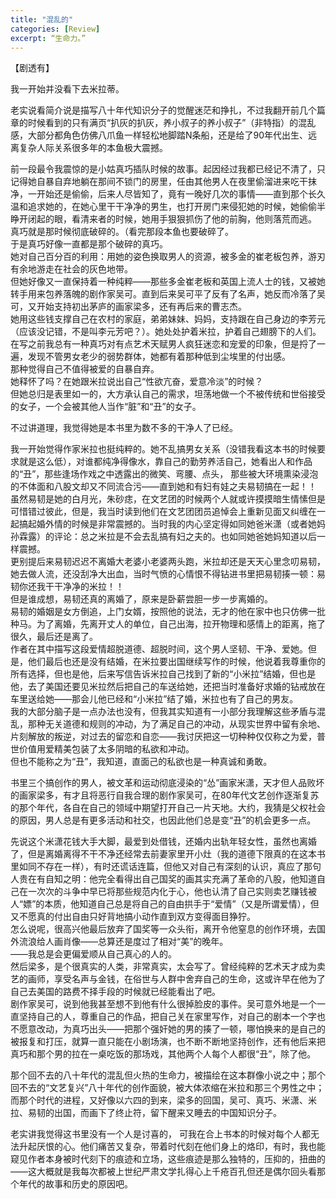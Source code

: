 ```yaml
---
title: "混乱的"
categories: [Review]
excerpt: “生命力。”
---
```

【剧透有】

我一开始并没看下去米拉蒂。  

老实说看简介说是描写八十年代知识分子的觉醒迷茫和挣扎，不过我翻开前几个篇章的时候看到的只有满页“扒灰的扒灰，养小叔子的养小叔子”（非特指）的混乱感，大部分都角色仿佛八爪鱼一样轻松地脚踏N条船，还是给了90年代出生、远离复杂人际关系很多年的本鱼极大震撼。  

前一段最令我震惊的是小姑真巧插队时候的故事。起因经过我都已经记不清了，只记得她自暴自弃地躺在那间不锁门的房里，任由其他男人在夜里偷溜进来吃干抹净，一开始还是偷偷，后来人尽皆知了，竟有一晚好几次的事情——直到那个长久温和追求她的，在她心里干干净净的男生，也打开房门来侵犯她的时候，她偷偷半睁开闭起的眼，看清来者的时候，她用手狠狠抓伤了他的前胸，他则落荒而逃。  
真巧就是那时候彻底破碎的。（看完那段本鱼也要破碎了。  
于是真巧好像一直都是那个破碎的真巧。  
她对自己百分百的利用：用她的姿色换取男人的资源，被多金的崔老板包养，游刃有余地游走在社会的灰色地带。  
但她好像又一直保持着一种纯粹——那些多金崔老板和英国上流人士的钱，又被她转手用来包养落魄的剧作家吴可。直到后来吴可平了反有了名声，她反而冷落了吴可，又开始支持初出茅庐的画家梁多，还有再后来的曹志杰。  
她用这些钱支撑自己在农村的家庭，弟弟妹妹、妈妈，支持跟在自己身边的李芳元（应该没记错，不是叫李元芳吧？）。她处处护着米拉，护着自己翅膀下的人们。  
在写之前我总有一种真巧对有点艺术天赋男人疯狂迷恋和宠爱的印象，但是捋了一遍，发现不管男女老少的弱势群体，她都有着那种低到尘埃里的付出感。  
那种觉得自己不值得被爱的自暴自弃。  
她释怀了吗？在她跟米拉说出自己“性欲亢奋，爱意冷淡”的时候？  
但她总归是表里如一的，大方承认自己的需求，坦荡地做一个不被传统和世俗接受的女子，一个会被其他人当作“脏”和“丑”的女子。  

不过讲道理，我觉得她是本书里为数不多的干净人了已经。  

我一开始觉得作家米拉也挺纯粹的。她不乱搞男女关系（没错我看这本书的时候要求就是这么低），对谁都纯净得像水，靠自己的勤劳养活自己，她看出人和作品的“丑”，那些逢场作戏之中透露出的微笑、弯腰、点头， 那些被大环境熏染浸泡的不体面和八股文却又不同流合污——直到她和有妇有娃之夫易韧搞在一起！！  
虽然易韧是她的白月光，朱砂痣，在文艺团的时候两个人就或许摸摸暗生情愫但是可惜错过彼此，但是，我当时读到他们在文艺团团员追悼会上重新见面又纠缠在一起搞起婚外情的时候是非常震撼的。当时我的内心坚定得如同她爸米潇（或者她妈孙霖露）的评论：总之米拉是不会去乱搞有妇之夫的。也如同她爸她妈知道以后一样震撼。  
更别提后来易韧迟迟不离婚大老婆小老婆两头跑，米拉却还是天天心里念叨易韧，她去做人流，还没刮净大出血，当时气愤的心情恨不得钻进书里把易韧揍一顿：易韧你还我干干净净的米拉！！  
但是谁成想，易韧还真的离婚了，原来是卧薪尝胆一步一步离婚的。  
易韧的婚姻是女方倒追，上门女婿，按照他的说法，无才的他在家中也只仿佛一批种马。为了离婚，先离开丈人的单位，自己出海，拉开物理和感情上的距离，拖了很久，最后还是离了。  
作者在其中描写这段爱情超脱道德、超脱时间，这个男人坚韧、干净、爱她。但是，他们最后也还是没有结婚，在米拉要出国继续写作的时候，他说着我尊重你的所有选择，但也是他，后来写信告诉米拉自己找到了新的“小米拉”结婚，但也是他，去了美国还要见米拉然后把自己的车送给她，还把当时准备好求婚的钻戒放在车里送给她——那会儿他已经和“小米拉”结了婚，米拉也有了自己的男友。  
我的大部分脑子是一点办法也没有，但我其实知道有一小部分我理解这些矛盾与混乱，那种无关道德和规则的冲动，为了满足自己的冲动，从现实世界中留有余地、片刻解放的叛逆，对过去的留恋和自恋——我讨厌把这一切种种仅仅称之为爱，普世价值用爱精美包装了太多阴暗的私欲和冲动。  
但也不能称之为“丑”，我知道，直面己的私欲也是一种真诚和勇敢。  

书里三个搞创作的男人，被文革和运动彻底浸染的“怂”画家米潇，天才但人品败坏的画家梁多，有才且将恶行自我合理的剧作家吴可，在80年代文艺创作逐渐复苏的那个年代，各自在自己的领域中期望打开自己一片天地。大约，我猜是父权社会的原因，男人总是有更多活动和社交，也因此他们总是变“丑”的机会更多一点。  

先说这个米潇花钱大手大脚，最爱到处借钱，还婚内出轨年轻女性，虽然也离婚了，但是离婚离得不干不净还经常去前妻家里开小灶（我的道德下限真的在这本书里如同不存在一样），有时还谎话连篇，但他又对自己有深刻的认识，真应了那句人贵在有自知之明：他完全看得出自己国奖的画其实充满了革命的八股，他知道自己在一次次的斗争中早已将那些规范内化于心，他也认清了自己实则卖艺赚钱被人“嫖”的本质，他知道自己总是将自己的自由拱手于“爱情”（又是所谓爱情），但又不愿真的付出自由只好背地搞小动作直到双方变得面目狰狞。  
怎么说呢，很高兴他最后放弃了国奖等一众头衔，离开令他窒息的创作环境，去国外流浪给人画肖像——总算还是度过了相对“美”的晚年。  
——我总是会更偏爱顺从自己真心的人的。  
然后梁多，是个很真实的人类，非常真实，太会写了。曾经纯粹的艺术天才成为卖艺的画师，享受名声与金钱，在俗世与人群中舍弃自己的生命，这或许早在他为了自己去美国的路费不择手段的时候就已经能看出了吧。  
剧作家吴可，说到他我甚至想不到他有什么很掉脸皮的事件。吴可意外地是一个一直坚持自己的人，尊重自己的作品，把自己关在家里写作，对自己的剧本一个字也不愿意改动，为真巧出头——把那个强奸她的男的揍了一顿，哪怕换来的是自己的被报复和打压，就算一直只能在小剧场演，也不断不断地坚持创作，还有他后来把真巧和那个男的拉在一桌吃饭的那场戏，其他两个人每个人都很“丑”，除了他。  

那个回不去的八十年代的混乱但火热的生命力，被描绘在这本群像小说之中；那个回不去的“文艺复兴”八十年代的创作面貌，被大体浓缩在米拉和那三个男性之中；而那个时代的进程，又好像以六四的到来，梁多的回国，吴可、真巧、米潇、米拉、易韧的出国，而画下了终止符，留下醒来又睡去的中国知识分子。  

老实讲我觉得这书里没有一个人是讨喜的， 可我在合上书本的时候对每个人都无法升起厌恨的心。他们痛苦又复杂，带着时代刻在他们身上的烙印，有时，我也能窥见作者本身被时代刻下的痕迹和立场，这些痕迹是那么独特的，压抑的，扭曲的——这大概就是我每次都被上世纪严肃文学扎得心上千疮百孔但还是偶尔回头看那个年代的故事和历史的原因吧。  
